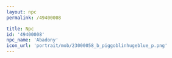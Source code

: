 ```yaml
---
layout: npc
permalink: /49400008

title: Npc
id: '49400008'
npc_name: 'Abadony'
icon_url: 'portrait/mob/23000058_b_piggoblinhugeblue_p.png'
---
```

